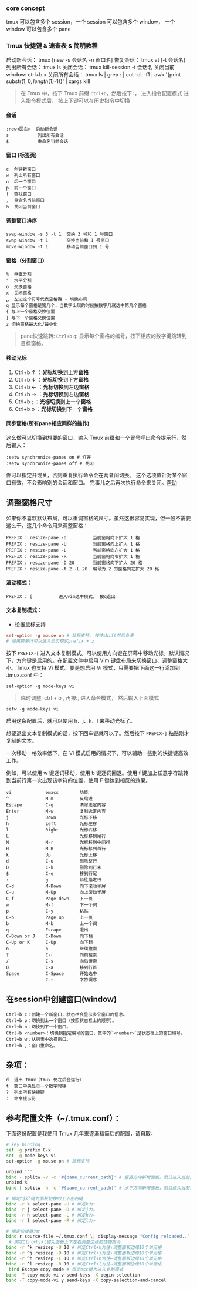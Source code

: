### core concept
tmux 可以包含多个 session，一个 session 可以包含多个 window， 一个 window 可以包含多个 pane

### Tmux 快捷键 & 速查表 & 简明教程
启动新会话：
    tmux [new -s 会话名 -n 窗口名]
恢复会话：
    tmux at [-t 会话名]
列出所有会话：
    tmux ls
<a name="killSessions"></a>关闭会话：
    tmux kill-session -t 会话名
关闭当前window: 
    ctrl+b x
<a name="killAllSessions"></a>关闭所有会话：
    tmux ls | grep : | cut -d. -f1 | awk '{print substr($1, 0, length($1)-1)}' | xargs kill
>  在 Tmux 中，按下 Tmux 前缀 `ctrl+b`，然后按下`:`， 进入指令配置模式
>  进入指令模式后， 按上下键可以在历史指令中切换
#### 会话

    :new<回车>  启动新会话
    s           列出所有会话
    $           重命名当前会话
#### 窗口 (标签页)

    c  创建新窗口
    w  列出所有窗口
    n  后一个窗口
    p  前一个窗口
    f  查找窗口
    ,  重命名当前窗口
    &  关闭当前窗口
#### 调整窗口排序

    swap-window -s 3 -t 1  交换 3 号和 1 号窗口
    swap-window -t 1       交换当前和 1 号窗口
    move-window -t 1       移动当前窗口到 1 号
#### 窗格（分割窗口） 
    %  垂直分割
    "  水平分割
    o  交换窗格
    x  关闭窗格
    ⍽  左边这个符号代表空格键 - 切换布局
    q 显示每个窗格是第几个，当数字出现的时候按数字几就选中第几个窗格
    { 与上一个窗格交换位置
    } 与下一个窗格交换位置
    z 切换窗格最大化/最小化
> pane快速跳转: `Ctrl+b` `q`: 显示每个窗格的编号，按下相应的数字键跳转到目标窗格。
#### 移动光标
1. Ctrl+b ↑ ：**光标切换**到上方**窗格**
2. Ctrl+b ↓ ：**光标切换**到下方**窗格**
3. Ctrl+b ← ：**光标切换**到左边**窗格**
4. Ctrl+b → ：**光标切换**到右边**窗格**
5. Ctrl+b ; ：**光标切换**到上一个**窗格**
6. Ctrl+b o ：**光标切换**到下一个**窗格**
#### <a name="syncPanes"></a>同步窗格(所有pane相应同样的操作)

这么做可以切换到想要的窗口，输入 Tmux 前缀和一个冒号呼出命令提示行，然后输入：

```
:setw synchronize-panes on # 打开
:setw synchronize-panes off # 关闭
```

你可以指定开或关，否则重复执行命令会在两者间切换。
这个选项值针对某个窗口有效，不会影响别的会话和窗口。
完事儿之后再次执行命令来关闭。[帮助](http://blog.sanctum.geek.nz/sync-tmux-panes/)
## 调整窗格尺寸
如果你不喜欢默认布局，可以重调窗格的尺寸。虽然这很容易实现，但一般不需要这么干。这几个命令用来调整窗格：

    PREFIX : resize-pane -D          当前窗格向下扩大 1 格
    PREFIX : resize-pane -U          当前窗格向上扩大 1 格
    PREFIX : resize-pane -L          当前窗格向左扩大 1 格
    PREFIX : resize-pane -R          当前窗格向右扩大 1 格
    PREFIX : resize-pane -D 20       当前窗格向下扩大 20 格
    PREFIX : resize-pane -t 2 -L 20  编号为 2 的窗格向左扩大 20 格
#### 滚动模式：
    PREFIX : [          进入vim选中模式， 按q退出
#### 文本复制模式：
- 设置鼠标支持
```conf
set-option -g mouse on # 鼠标支持, 按住shift然后负责
# 如果跨多行可以进入全页模式prefix + z
```


按下 `PREFIX-[` 进入文本复制模式。可以使用方向键在屏幕中移动光标。默认情况下，方向键是启用的。在配置文件中启用 Vim 键盘布局来切换窗口、调整窗格大小。Tmux 也支持 Vi 模式。要是想启用 Vi 模式，只需要把下面这一行添加到 .tmux.conf 中：

    set-option -g mode-keys vi
> 临时调整: ctrl + b , 再按:, 进入命令模式， 然后输入上面模式
```tmux
setw -g mode-keys vi
```

启用这条配置后，就可以使用 h、j、k、l 来移动光标了。

想要退出文本复制模式的话，按下回车键就可以了。然后按下 `PREFIX-]` 粘贴刚才复制的文本。

一次移动一格效率低下，在 Vi 模式启用的情况下，可以辅助一些别的快捷键高效工作。

例如，可以使用 w 键逐词移动，使用 b 键逐词回退。使用 f 键加上任意字符跳转到当前行第一次出现该字符的位置，使用 F 键达到相反的效果。

    vi             emacs        功能
    ^              M-m          反缩进
    Escape         C-g          清除选定内容
    Enter          M-w          复制选定内容
    j              Down         光标下移
    h              Left         光标左移
    l              Right        光标右移
    L                           光标移到尾行
    M              M-r          光标移到中间行
    H              M-R          光标移到首行
    k              Up           光标上移
    d              C-u          删除整行
    D              C-k          删除到行末
    $              C-e          移到行尾
    :              g            前往指定行
    C-d            M-Down       向下滚动半屏
    C-u            M-Up         向上滚动半屏
    C-f            Page down    下一页
    w              M-f          下一个词
    p              C-y          粘贴
    C-b            Page up      上一页
    b              M-b          上一个词
    q              Escape       退出
    C-Down or J    C-Down       向下翻
    C-Up or K      C-Up         向下翻
    n              n            继续搜索
    ?              C-r          向前搜索
    /              C-s          向后搜索
    0              C-a          移到行首
    Space          C-Space      开始选中
                   C-t          字符调序
	

## 在session中创建窗口(window)
```tmux
Ctrl+b c：创建一个新窗口，状态栏会显示多个窗口的信息。
Ctrl+b p：切换到上一个窗口（按照状态栏上的顺序）。
Ctrl+b n：切换到下一个窗口。
Ctrl+b <number>：切换到指定编号的窗口，其中的`<number>`是状态栏上的窗口编号。
Ctrl+b w：从列表中选择窗口。
Ctrl+b ,：窗口重命名。
```
## 杂项：

    d  退出 tmux（tmux 仍在后台运行）
    t  窗口中央显示一个数字时钟
    ?  列出所有快捷键
    :  命令提示符

## 参考配置文件（~/.tmux.conf）：

下面这份配置是我使用 Tmux 几年来逐渐精简后的配置，请自取。

```bash
# key binding
set -g prefix C-x
set -g mode-keys vi
set-option -g mouse on # 鼠标支持

unbind '"'
bind - splitw -v -c '#{pane_current_path}' # 垂直方向新增面板，默认进入当前目录
unbind %
bind | splitw -h -c '#{pane_current_path}' # 水平方向新增面板，默认进入当前目录

# 绑定hjkl键为面板切换的上下左右键
bind -r k select-pane -U # 绑定k为↑
bind -r j select-pane -D # 绑定j为↓
bind -r h select-pane -L # 绑定h为←
bind -r l select-pane -R # 绑定l为→

# 绑定快捷键为r
bind r source-file ~/.tmux.conf \; display-message "Config reloaded.."
 # 绑定Ctrl+hjkl键为面板上下左右调整边缘的快捷指令
bind -r ^k resizep -U 10 # 绑定Ctrl+k为往↑调整面板边缘10个单元格
bind -r ^j resizep -D 10 # 绑定Ctrl+j为往↓调整面板边缘10个单元格
bind -r ^h resizep -L 10 # 绑定Ctrl+h为往←调整面板边缘10个单元格
bind -r ^l resizep -R 10 # 绑定Ctrl+l为往→调整面板边缘10个单元格
 bind Escape copy-mode # 绑定esc键为进入复制模式
bind -T copy-mode-vi v send-keys -X begin-selection
bind -T copy-mode-vi y send-keys -X copy-selection-and-cancel
```
